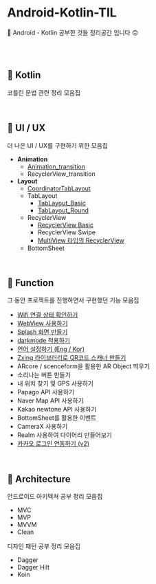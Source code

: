 # Android-Kotlin-TIL
🙂 Android - Kotlin 공부한 것들 정리공간 입니다 🙃

<br>

<br>

## 🍎 Kotlin

 코틀린 문법 관련 정리 모음집



<br>

## 🌱 UI / UX

더 나은 UI / UX를 구현하기 위한 모음집

- **Animation**
  - [Animation_transition](https://github.com/yunakim2/Android-Kotlin-TIL/tree/main/UI%20UX)
  - RecyclerView_transition
- **Layout**
  - [CoordinatorTabLayout](https://github.com/yunakim2/Android-Kotlin-TIL/tree/main/UI%20UX)
  - TabLayout
    - [TabLayout_Basic](https://github.com/yunakim2/Android-Kotlin-TIL/tree/main/UI%20UX)
    - [TabLayout_Round](https://github.com/yunakim2/Android-Kotlin-TIL/tree/main/UI%20UX)
  - RecyclerView
    - [RecyclerView Basic](https://github.com/yunakim2/Android-Kotlin-TIL/tree/main/UI%20UX)
    - RecyclerView Swipe
    - [MultiView 타입의 RecyclerView](https://github.com/yunakim2/Android-Kotlin-TIL/tree/main/UI%20UX)
  - BottomSheet



<br>

## 🌷 Function

그 동안 프로젝트를 진행하면서 구현했던 기능 모음집

- [Wifi 연결 상태 확인하기](https://github.com/yunakim2/Android-Kotlin-TIL/tree/main/Function)
- [WebView 사용하기](https://github.com/yunakim2/Android-Kotlin-TIL/tree/main/Function)
- [Splash 화면 만들기](https://github.com/yunakim2/Android-Kotlin-TIL/tree/main/Function)
- [darkmode 적용하기](https://github.com/yunakim2/Android-Kotlin-TIL/tree/main/Function)
- [언어 설정하기 (Eng / Kor)](https://github.com/yunakim2/Android-Kotlin-TIL/tree/main/Function)
- [Zxing 라이브러리로 QR코드 스캐너 만들기](https://github.com/yunakim2/Android-Kotlin-TIL/tree/main/Function)
- ARcore / scenceform을 활용한 AR Object 띄우기
- 소리나는 버튼 만들기
- 내 위치 찾기 및 GPS 사용하기
- Papago API 사용하기
- Naver Map API 사용하기
- Kakao newtone API 사용하기
- BottomSheet를 활용한 이벤트
- CameraX 사용하기
- Realm 사용하여 다이어리 만들어보기
- [카카오 로그인 연동하기 (v2)](https://yunaaaas.tistory.com/86)



<br>

## 🥑 Architecture

안드로이드 아키텍쳐 공부 정리 모음집

- MVC
- MVP
- MVVM
- Clean

디자인 패턴 공부 정리 모음집

- Dagger
- Dagger Hilt
- Koin




<br>

